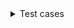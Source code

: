 <details> <summary>Test cases</summary>
  
 ## Positive Test cases
  1) Given patient Log in to ZoomCare or on Schedrul ZoomCare page
  
     When patient select my location Portland, OR
  
     Then patient select illness/injury from drop down menu
  
     And patient select today's date June 23
  
     Then patient select Clinic Care
  
     Verify that user should be able to see the list of doctors with adress information and options for schedruling time.
  
 ## Negative Test cases 
  1) Given patient Log in to ZoomCare or on Schedrul ZoomCare page
  
     When patient select my location Vienna, VA
  
     Then patient should see the message "We're not in your area yet—but we're growing almost as fast as we deliver care! Follow us on social to stay up-to-date on ZoomCare news, announcements and more. Want to see clinics outside of your region? Click below."
  
  
     


<details> <summary>Automation Instructions</summary>
  
